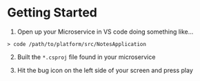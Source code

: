 # Getting Started

1. Open up your Microservice in VS code doing something like...

```
> code /path/to/platform/src/NotesApplication
```

2. Built the `*.csproj` file found in your microservice

3. Hit the bug icon on the left side of your screen and press play
